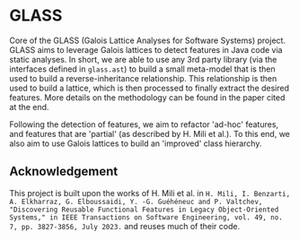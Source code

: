 # GLASS

Core of the GLASS (Galois Lattice Analyses for Software Systems) project.
GLASS aims to leverage Galois lattices to detect features in Java code via static analyses.
In short, we are able to use any 3rd party library (via the interfaces defined in `glass.ast`) to
build a small meta-model that is then used to build a reverse-inheritance relationship.
This relationship is then used to build a lattice, which is then processed to finally extract
the desired features. More details on the methodology can be found in the paper cited at the end.

Following the detection of features, we aim to refactor 'ad-hoc' features, and features that are 'partial'
(as described by H. Mili et al.). To this end, we also aim to use Galois lattices to build an 'improved'
class hierarchy.


## Acknowledgement

This project is built upon the works of H. Mili et al. in `H. Mili, I. Benzarti, A. Elkharraz, G. Elboussaidi, Y. -G. Guéhéneuc and P. Valtchev,
"Discovering Reusable Functional Features in Legacy Object-Oriented Systems," in IEEE Transactions on Software Engineering,
vol. 49, no. 7, pp. 3827-3856, July 2023.` and reuses much of their code.